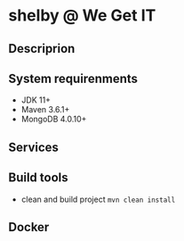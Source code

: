 # shelby @ We Get IT

## Descriprion

## System requirenments
 - JDK 11+
 - Maven 3.6.1+
 - MongoDB 4.0.10+

## Services
  
## Build tools
  - clean and build project ```mvn clean install```
  
## Docker